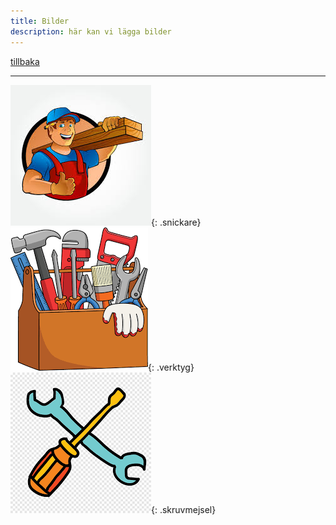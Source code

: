```yaml
---
title: Bilder
description: här kan vi lägga bilder 
---
```


[tillbaka](./index.md)

* * *

![snickare](/bilder/snickare.jpeg){: .snickare}
![verktyg](/bilder/verktyg.png){: .verktyg}
![snickare](/bilder/skruvmejsel.png){: .skruvmejsel}
